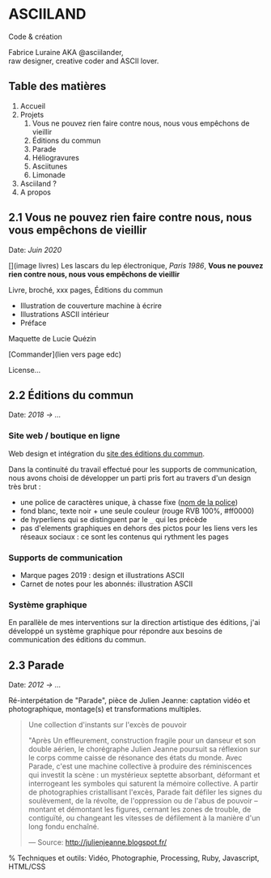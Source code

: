 ASCIILAND
=========

Code & création

Fabrice Luraine AKA @asciilander,  
raw designer, creative coder and ASCII lover.

## Table des matières

1. Accueil
2. Projets
   1. Vous ne pouvez rien faire contre nous, nous vous empêchons de vieillir
   2. Éditions du commun
   3. Parade
   4. Héliogravures
   5. Asciitunes
   6. Limonade
3. Asciiland ?
4. A propos





## 2.1 Vous ne pouvez rien faire contre nous, nous vous empêchons de vieillir

Date: _Juin 2020_

[](image livres)
Les lascars du lep électronique,
_Paris 1986_,
**Vous ne pouvez rien contre nous, nous vous empêchons de vieillir**

Livre, broché, xxx pages, Éditions du commun

* Illustration de couverture machine à écrire
* Illustrations ASCII intérieur
* Préface

Maquette de Lucie Quézin

[Commander](lien vers page edc)

License…






## 2.2 Éditions du commun

Date: _2018 → …_

### Site web / boutique en ligne

Web design et intégration du [site des éditions du commun](https://www.editionsducommun.org).

Dans la continuité du travail effectué pour les supports de communication, nous avons choisi de développer un parti pris fort au travers d'un design très brut :

* une police de caractères unique, à chasse fixe ([nom de la police]())
* fond blanc, texte noir + une seule couleur (rouge RVB 100%, #ff0000)
* de hyperliens qui se distinguent par le `_` qui les précède
* pas d'elements graphiques en dehors des pictos pour les liens vers les réseaux sociaux : ce sont les contenus qui rythment les pages

### Supports de communication

- Marque pages 2019 : design et illustrations ASCII
- Carnet de notes pour les abonnés: illustration ASCII

### Système graphique

En parallèle de mes interventions sur la direction artistique des éditions, j'ai développé un système graphique pour répondre aux besoins de communication des éditions du commun.






## 2.3 Parade

Date: _2012 → …_

Ré-interpétation de "Parade", pièce de Julien Jeanne: captation vidéo et photographique,
montage(s) et transformations multiples.

> Une collection d'instants sur l'excès de pouvoir
>
> "Après Un effleurement, construction fragile pour un danseur et son double aérien,
> le chorégraphe Julien Jeanne poursuit sa réflexion sur le corps comme caisse
> de résonance des états du monde. Avec Parade, c'est une machine collective
> à produire des réminiscences qui investit la scène : 
> un mystérieux septette absorbant, déformant et interrogeant les symboles
> qui saturent la mémoire collective. A partir de photographies cristallisant
> l'excès, Parade fait défiler les signes du soulèvement, de la révolte,
> de l'oppression ou de l'abus de pouvoir – montant et démontant les figures, 
> cernant les zones de trouble, de contiguïté, ou changeant
> les vitesses de défilement à la manière d'un long fondu enchaîné.
>
> — Source: http://julienjeanne.blogspot.fr/


   % Techniques et outils:
     Vidéo, Photographie, Processing, Ruby, Javascript, HTML/CSS


